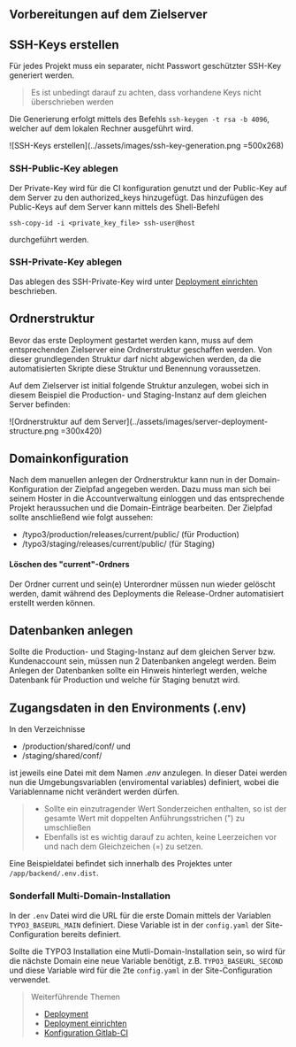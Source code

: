 ## Vorbereitungen auf dem Zielserver

## SSH-Keys erstellen

Für jedes Projekt muss ein separater, nicht Passwort geschützter SSH-Key generiert werden.

> Es ist unbedingt darauf zu achten, dass vorhandene Keys nicht überschrieben werden

Die Generierung erfolgt mittels des Befehls `ssh-keygen -t rsa -b 4096`, welcher auf dem lokalen Rechner
ausgeführt wird.

![SSH-Keys erstellen](../assets/images/ssh-key-generation.png =500x268)


### SSH-Public-Key ablegen

Der Private-Key wird für die CI konfiguration genutzt und der Public-Key auf dem Server zu den
authorized_keys hinzugefügt. Das hinzufügen des Public-Keys auf dem Server kann mittels des Shell-Befehl

`ssh-copy-id -i <private_key_file> ssh-user@host`

durchgeführt werden.

### SSH-Private-Key ablegen

Das ablegen des SSH-Private-Key wird unter [Deployment einrichten](./gitlab.md) beschrieben.


## Ordnerstruktur

Bevor das erste Deployment gestartet werden kann, muss auf dem entsprechenden Zielserver eine Ordnerstruktur
geschaffen werden. Von dieser grundlegenden Struktur darf nicht abgewichen werden, da die automatisierten Skripte
diese Struktur und Benennung voraussetzen.

Auf dem Zielserver ist initial folgende Struktur anzulegen, wobei sich in diesem Beispiel die
Production- und Staging-Instanz auf dem gleichen Server befinden:

![Ordnerstruktur auf dem Server](../assets/images/server-deployment-structure.png =300x420)


## Domainkonfiguration

Nach dem manuellen anlegen der Ordnerstruktur kann nun in der Domain-Konfiguration der Zielpfad angegeben werden. Dazu
muss man sich bei seinem Hoster in die Accountverwaltung einloggen und das entsprechende Projekt heraussuchen und die
Domain-Einträge bearbeiten. Der Zielpfad sollte anschließend wie folgt aussehen:

* /typo3/production/releases/current/public/ (für Production)
* /typo3/staging/releases/current/public/ (für Staging)

#### Löschen des "current"-Ordners

Der Ordner current und sein(e) Unterordner müssen nun wieder gelöscht werden, damit während des Deployments die
Release-Ordner automatisiert erstellt werden können.

## Datenbanken anlegen

Sollte die Production- und Staging-Instanz auf dem gleichen Server bzw. Kundenaccount sein, müssen nun
2 Datenbanken angelegt werden. Beim Anlegen der Datenbanken sollte ein Hinweis hinterlegt werden, welche Datenbank
für Production und welche für Staging benutzt wird.

## Zugangsdaten in den Environments (.env)

In den Verzeichnisse

* /production/shared/conf/ und
* /staging/shared/conf/

ist jeweils eine Datei mit dem Namen _.env_ anzulegen. In dieser Datei werden nun die Umgebungsvariablen
(enviromental variables) definiert, wobei die Variablenname nicht verändert werden dürfen.

> * Sollte ein einzutragender Wert Sonderzeichen enthalten, so ist der gesamte Wert mit doppelten Anführungsstrichen (") zu umschließen
> * Ebenfalls ist es wichtig darauf zu achten, keine Leerzeichen vor und nach dem Gleichzeichen (=) zu setzen.

Eine Beispieldatei befindet sich innerhalb des Projektes unter `/app/backend/.env.dist`.

### Sonderfall Multi-Domain-Installation

In der `.env` Datei wird die URL für die erste Domain mittels der Variablen `TYPO3_BASEURL_MAIN` definiert. Diese Variable
ist in der `config.yaml` der Site-Configuration bereits definiert.

Sollte die TYPO3 Installation eine Mutli-Domain-Installation sein, so wird für die nächste Domain eine neue Variable
benötigt, z.B. `TYPO3_BASEURL_SECOND` und diese Variable wird für die 2te `config.yaml` in der Site-Configuration
verwendet.


> Weiterführende Themen
> * [Deployment](./index.md)
> * [Deployment einrichten](./gitlab.md)
> * [Konfiguration Gitlab-CI](./gitlab-ci.md)
